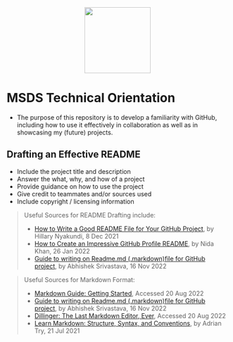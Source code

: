 <div id="header" align="center">
  <img src="https://media.giphy.com/media/SvckSy7fFviqrq8ClF/giphy.gif" width="150"/>
</div>

# MSDS Technical Orientation

- The purpose of this repository is to develop a familiarity with GitHub, including how to use it effectively in collaboration as well as in showcasing my (future) projects.

## Drafting an Effective README
- Include the project title and description
- Answer the what, why, and how of a project
- Provide guidance on how to use the project
- Give credit to teammates and/or sources used
- Include copyright / licensing information

>Useful Sources for README Drafting include:
>- [How to Write a Good README File for Your GitHub Project](https://www.freecodecamp.org/news/how-to-write-a-good-readme-file/), by Hillary Nyakundi, 8 Dec 2021
>- [How to Create an Impressive GitHub Profile README](https://www.sitepoint.com/github-profile-readme/), by Nida Khan, 26 Jan 2022
>- [Guide to writing on Readme.md (.markdown)file for GitHub project](https://abhiappmobiledeveloper.medium.com/guide-to-writing-on-readme-md-markdown-file-for-github-project-8aad4e4e2a15), by Abhishek Srivastava, 16 Nov 2022

>Useful Sources for Markdown Format:
>- [Markdown Guide: Getting Started](https://www.markdownguide.org/getting-started/), Accessed 20 Aug 2022
>- [Guide to writing on Readme.md (.markdown)file for GitHub project](https://abhiappmobiledeveloper.medium.com/guide-to-writing-on-readme-md-markdown-file-for-github-project-8aad4e4e2a15), by Abhishek Srivastava, 16 Nov 2022
>- [Dillinger: The Last Markdown Editor, Ever](https://dillinger.io), Accessed 20 Aug 2022
>- [Learn Markdown: Structure, Syntax, and Conventions](https://www.sitepoint.com/learn-markdown/), by Adrian Try, 21 Jul 2021
